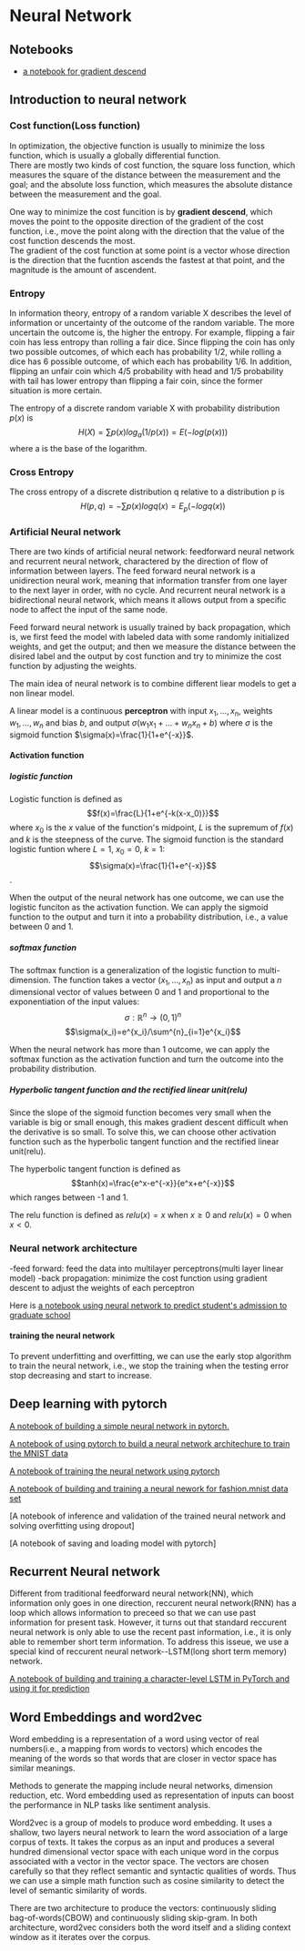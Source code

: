 # Neural Network
## Notebooks

- [a notebook for gradient descend](notebooks/GradientDescent.ipynb)
## Introduction to neural network
### Cost function(Loss function)
In optimization, the objective function is usually to minimize the loss function, which is usually a globally differential function.  
There are mostly two kinds of cost function, the square loss function, which  measures the square of the distance between the measurement and the goal; and the absolute loss function, which measures the absolute distance between the measurement and the goal.

One way to minimize the cost funcition is by **gradient descend**, which moves the point to the opposite direction of the gradient of the cost function, i.e., move the point along with the direction that the value of the cost function descends the most.  
The gradient of the cost function at some point is a vector whose direction is the direction that the fucntion ascends the fastest at that point, and the magnitude is the amount of ascendent.

### Entropy
In information theory, entropy of a random variable X describes the level of information or uncertainty of the outcome of the random variable. The more uncertain the outcome is, the higher the entropy. For example, flipping a fair coin has less entropy than rolling a fair dice. Since flipping the coin has only two possible outcomes, of which each has probability 1/2, while rolling a dice has 6 possible outcome, of which each has probability 1/6. In addition, flipping an unfair coin which 4/5 probability with head and 1/5 probability with tail has lower entropy than flipping a fair coin, since the former situation is more certain.

The entropy of a discrete random variable X with probability distribution $p(x)$ is 
$$H(X)=\sum p(x)log_a(1/p(x))=E(-log(p(x)))$$
where a is the base of the logarithm.

### Cross Entropy
The cross entropy of a discrete distribution q relative to a distribution p is 
$$H(p,q)=-\sum p(x)log q(x)=E_p(-log q(x))$$

### Artificial Neural network
There are two kinds of artificial neural network: feedforward neural network and recurrent neural network, charactered by the direction of flow of information between layers. The feed forward neural network is a unidirection neural work, meaning that information transfer from one layer to the next layer in order, with no cycle. And recurrent neural network is a bidirectional neural network, which means it allows output from a specific node to affect the input of the same node.

Feed forward neural network is usually trained by back propagation, which is, we first feed the model with labeled data with some randomly initialized weights, and get the output; and then we measure the distance between the disired label and the output by cost function and try to minimize the cost function by adjusting the weights.

The main idea of neural network is to combine different liear models to get a non linear model. 

A linear model is a continuous **perceptron** with input $x_1,\dots,x_n$, weights $w_1,\dots, w_n$ and bias $b$, and output $\sigma(w_1x_1+\dots+w_nx_n+b)$ where $\sigma$ is the sigmoid function $\sigma(x)=\frac{1}{1+e^{-x}}$.

#### Activation function
##### logistic function
Logistic function is defined as
$$f(x)=\frac{L}{1+e^{-k(x-x_0)}}$$
where $x_0$ is the $x$ value of the function's midpoint, $L$ is the supremum of $f(x)$ and $k$ is the steepness of the curve.
The sigmoid function is the standard logistic funtion where $L=1$, $x_0=0$, $k=1$:
$$\sigma(x)=\frac{1}{1+e^{-x}}$$.

When the output of the neural network has one outcome, we can use the logistic funciton as the activation function. We can apply the sigmoid function to the output and turn it into a probability distribution, i.e., a value between 0 and 1. 

##### softmax function
The softmax function is a generalization of the logistic function to multi-dimension. The function takes a vector $(x_1, \dots,x_n)$ as input and output a $n$ dimensional vector of values between 0 and 1 and proportional to the exponentiation of the input values:
$$\sigma: \mathbb{R}^{n}\to (0,1)^{n}$$
$$\sigma(x_i)=e^{x_i}/\sum^{n}_{i=1}e^{x_i}$$

When the neural network has more than 1 outcome, we can apply the softmax function as the activation function and turn the outcome into the probability distribution.

##### Hyperbolic tangent function and the rectified linear unit(relu)
Since the slope of the sigmoid function becomes very small when the variable is big or small enough, this makes gradient descent difficult when the derivative is so small. To solve this, we can choose other activation function such as the hyperbolic tangent function and the rectified linear unit(relu).

The hyperbolic tangent function is defined as
$$tanh(x)=\frac{e^x-e^{-x}}{e^x+e^{-x}}$$
which ranges between -1 and 1.

The relu function is defined as $relu(x)=x$ when $x\geq 0$ and $relu(x)=0$ when $x<0$.

### Neural network architecture
-feed forward: feed the data into multilayer perceptrons(multi layer linear model)
-back propagation: minimize the cost function using gradient descent to adjust the weights of each perceptron

Here is [a notebook using neural network to predict student's admission to graduate school](notebooks/StudentAdmissions.ipynb)

#### training the neural network
To prevent underfitting and overfitting, we can use the early stop algorithm to train the neural network, i.e., we stop the training when the testing error stop decreasing and start to increase.


## Deep learning with pytorch
[A notebook of building a simple neural network in pytorch.](notebooks/IntroductiontoDeepLearningwithPyTorch.ipynb)

[A notebook of using pytorch to build a neural network architechure to train the MNIST data](notebooks/NeuralnetworkswithPyTorch.ipynb)

[A notebook of training the neural network using pytorch](notebooks/TrainingNeuralNetworks.ipynb)

[A notebook of building and training a neural nework for fashion.mnist data set](notebooks/Fashion-MNIST.ipynb)

[A notebook of inference and validation of the trained neural network and solving overfitting using dropout]

[A notebook of saving and loading model with pytorch]

## Recurrent Neural network
Different from traditional feedforward neural network(NN), which information only goes in one direction, reccurent neural network(RNN) has a loop which allows information to preceed so that we can use past information for present task. However, it turns out that standard reccurent neural network is only able to use the recent past information, i.e., it is only able to remember short term information. To address this isseue, we use a special kind of reccurent neural network--LSTM(long short term memory) network.

[A notebook of building and training a character-level LSTM in PyTorch and using it for prediction](notebooks/Character_Level_RNN.ipynb)


## Word Embeddings and word2vec

Word embedding is a representation of a word using vector of real numbers(i.e., a mapping from words to vectors) which encodes the meaning of the words so that words that are closer in vector space has similar meanings.

Methods to generate the mapping include neural networks, dimension reduction, etc. Word embedding used as representation of inputs can boost the performance in NLP tasks like sentiment analysis.

Word2vec is a group of models to produce word embedding. It uses a shallow, two layers neural network to learn the word association of a large corpus of texts. It takes the corpus as an input and produces a several hundred dimensional vector space with each unique word in the corpus associated with a vector in the vector space. The vectors are chosen carefully so that they reflect semantic and syntactic qualities of words. Thus we can use a simple math function such as cosine similarity to detect the level of semantic similarity of words.

There are two architecture to produce the vectors: continuously sliding bag-of-words(CBOW) and continuously sliding skip-gram. In both architecture, word2vec considers both the word itself and a sliding context window as it iterates over the corpus.
